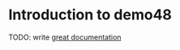 # Introduction to demo48

TODO: write [great documentation](http://jacobian.org/writing/what-to-write/)
